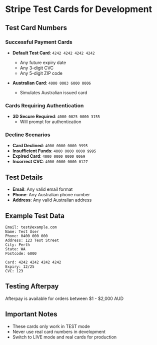# Stripe Test Cards for Development

## Test Card Numbers

### Successful Payment Cards
- **Default Test Card**: `4242 4242 4242 4242`
  - Any future expiry date
  - Any 3-digit CVC
  - Any 5-digit ZIP code

- **Australian Card**: `4000 0003 6000 0006`
  - Simulates Australian issued card

### Cards Requiring Authentication
- **3D Secure Required**: `4000 0025 0000 3155`
  - Will prompt for authentication

### Decline Scenarios
- **Card Declined**: `4000 0000 0000 9995`
- **Insufficient Funds**: `4000 0000 0000 9995`
- **Expired Card**: `4000 0000 0000 0069`
- **Incorrect CVC**: `4000 0000 0000 0127`

## Test Details
- **Email**: Any valid email format
- **Phone**: Any Australian phone number
- **Address**: Any valid Australian address

## Example Test Data
```
Email: test@example.com
Name: Test User
Phone: 0400 000 000
Address: 123 Test Street
City: Perth
State: WA
Postcode: 6000

Card: 4242 4242 4242 4242
Expiry: 12/25
CVC: 123
```

## Testing Afterpay
Afterpay is available for orders between $1 - $2,000 AUD

## Important Notes
- These cards only work in TEST mode
- Never use real card numbers in development
- Switch to LIVE mode and real cards for production